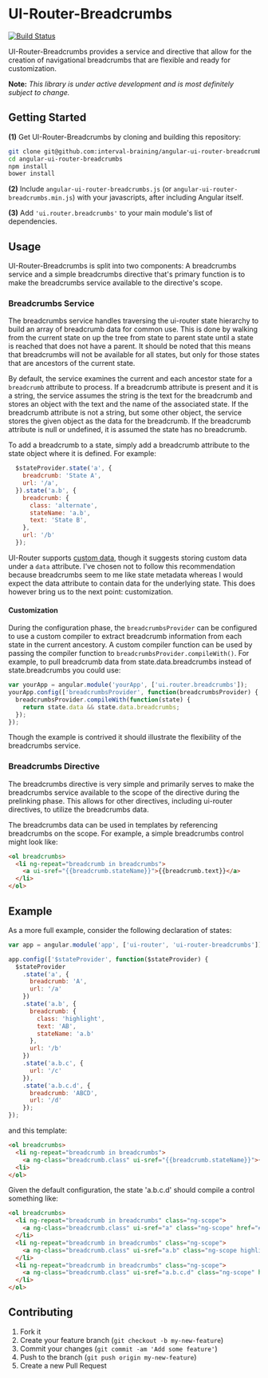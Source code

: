 # UI-Router-Breadcrumbs
[![Build Status](https://travis-ci.org/interval-braining/angular-ui-router-breadcrumbs.png?branch=master)](https://travis-ci.org/interval-braining/angular-ui-router-breadcrumbs)

UI-Router-Breadcrumbs provides a service and directive that allow for the
creation of navigational breadcrumbs that are flexible and ready for customization.

**Note:** *This library is under active development and is most definitely
subject to change.*

## Getting Started

**(1)** Get UI-Router-Breadcrumbs by cloning and building this repository:
```bash
git clone git@github.com:interval-braining/angular-ui-router-breadcrumbs.git
cd angular-ui-router-breadcrumbs
npm install
bower install
```

**(2)** Include `angular-ui-router-breadcrumbs.js` (or
`angular-ui-router-breadcrumbs.min.js`) with your javascripts, after including
Angular itself.

**(3)** Add `'ui.router.breadcrumbs'` to your main module's list of dependencies.

## Usage
UI-Router-Breadcrumbs is split into two components: A breadcrumbs service and
a simple breadcrumbs directive that's primary function is to make the breadcrumbs
service available to the directive's scope.

### Breadcrumbs Service
The breadcrumbs service handles traversing the ui-router state hierarchy to
build an array of breadcrumb data for common use. This is done by walking from
the current state on up the tree from state to parent state until a state is
reached that does not have a parent. It should be noted that this means that
breadcrumbs will not be available for all states, but only for those states
that are ancestors of the current state.

By default, the service examines the current and each ancestor state for a
`breadcrumb` attribute to process. If a breadcrumb attribute is present and it
is a string, the service assumes the string is the text for the breadcrumb and
stores an object with the text and the name of the associated state. If the
breadcrumb attribute is not a string, but some other object, the service stores
the given object as the data for the breadcrumb. If the breadcrumb attribute is
null or undefined, it is assumed the state has no breadcrumb.

To add a breadcrumb to a state, simply add a breadcrumb attribute to the state
object where it is defined. For example:
```javascript
  $stateProvider.state('a', {
    breadcrumb: 'State A',
    url: '/a',
  }).state('a.b', {
    breadcrumb: {
      class: 'alternate',
      stateName: 'a.b',
      text: 'State B',
    },
    url: '/b'
  });
```

UI-Router supports [custom data](https://github.com/angular-ui/ui-router/wiki#wiki-attach-custom-data-to-state-objects),
though it suggests storing custom data under a `data` attribute. I've chosen not
to follow this recommendation because breadcrumbs seem to me like state metadata
whereas I would expect the data attribute to contain data for the underlying
state. This does however bring us to the next point: customization.

#### Customization
During the configuration phase, the `breadcrumbsProvider` can be
configured to use a custom compiler to extract breadcrumb information from each
state in the current ancestory. A custom compiler function can be used by
passing the compiler function to `breadcrumbsProvider.compileWith()`. For
example, to pull breadcrumb data from state.data.breadcrumbs instead of
state.breadcrumbs you could use:

```javascript
var yourApp = angular.module('yourApp', ['ui.router.breadcrumbs']);
yourApp.config(['breadcrumbsProvider', function(breadcrumbsProvider) {
  breadcrumbsProvider.compileWith(function(state) {
    return state.data && state.data.breadcrumbs;
  });
});
```

Though the example is contrived it should illustrate the flexibility of the
breadcrumbs service.

### Breadcrumbs Directive
The breadcrumbs directive is very simple and primarily serves to make the
breadcrumbs service available to the scope of the directive during the
prelinking phase. This allows for other directives, including ui-router
directives, to utilize the breadcrumbs data.

The breadcrumbs data can be used in templates by referencing breadcrumbs
on the scope. For example, a simple breadcrumbs control might look like:
```html
<ol breadcrumbs>
  <li ng-repeat="breadcrumb in breadcrumbs">
    <a ui-sref="{{breadcrumb.stateName}}">{{breadcrumb.text}}</a>
  </li>
</ol>
```

## Example
As a more full example, consider the following declaration of states:
```javascript
var app = angular.module('app', ['ui-router', 'ui-router-breadcrumbs']);

app.config(['$stateProvider', function($stateProvider) {
  $stateProvider
    .state('a', {
      breadcrumb: 'A',
      url: '/a'
    })
    .state('a.b', {
      breadcrumb: {
        class: 'highlight',
        text: 'AB',
        stateName: 'a.b'
      },
      url: '/b'
    })
    .state('a.b.c', {
      url: '/c'
    }),
    .state('a.b.c.d', {
      breadcrumb: 'ABCD',
      url: '/d'
    });
});
```

and this template:
```html
<ol breadcrumbs>
  <li ng-repeat="breadcrumb in breadcrumbs">
    <a ng-class="breadcrumb.class" ui-sref="{{breadcrumb.stateName}}">{{breadcrumb.text}}</a>
  <li>
</ol>
```

Given the default configuration, the state 'a.b.c.d' should compile a control something like:
```html
<ol breadcrumbs>
  <li ng-repeat="breadcrumb in breadcrumbs" class="ng-scope">
    <a ng-class="breadcrumb.class" ui-sref="a" class="ng-scope" href="#/a">A</a>
  </li>
  <li ng-repeat="breadcrumb in breadcrumbs" class="ng-scope">
    <a ng-class="breadcrumb.class" ui-sref="a.b" class="ng-scope highlight" href="#/a/b">AB</a>
  </li>
  <li ng-repeat="breadcrumb in breadcrumbs" class="ng-scope">
    <a ng-class="breadcrumb.class" ui-sref="a.b.c.d" class="ng-scope" href="#/a/b/c/d">ABCD</a>
  </li>
</ol>
```

## Contributing

1. Fork it
2. Create your feature branch (`git checkout -b my-new-feature`)
3. Commit your changes (`git commit -am 'Add some feature'`)
4. Push to the branch (`git push origin my-new-feature`)
5. Create a new Pull Request
